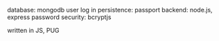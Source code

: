 database: mongodb
user log in persistence: passport
backend: node.js, express
password security: bcryptjs

written in JS, PUG